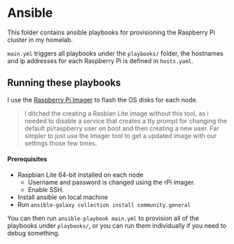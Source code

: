 # Ansible

This folder contains ansible playbooks for provisioning the Raspberry Pi cluster in my homelab.

`main.yml` triggers all playbooks under the `playbooks/` folder, the hostnames and ip addresses for each Raspberry Pi is defined in `hosts.yaml`.

## Running these playbooks

I use the [Raspberry Pi Imager](https://www.raspberrypi.com/software/) to flash the OS disks for each node.

>I ditched the creating a Rasbian Lite image without this tool, as i needed to disable a service that creates a tty prompt for changing the default pi/raspberry user on boot and then creating a new user. Far simpler to just use the Imager tool to get a updated image with our settings those few times.

#### Prerequisites
  - Raspbian Lite 64-bit installed on each node
    - Username and password is changed using the rPi imager.
    - Enable SSH.
  - Install ansible on local machine
  - Run `ansible-galaxy collection install community.general`

You can then run `ansible-playbook main.yml` to provision all of the playbooks under `playbooks/`, or you can run them individually if you need to debug something.
